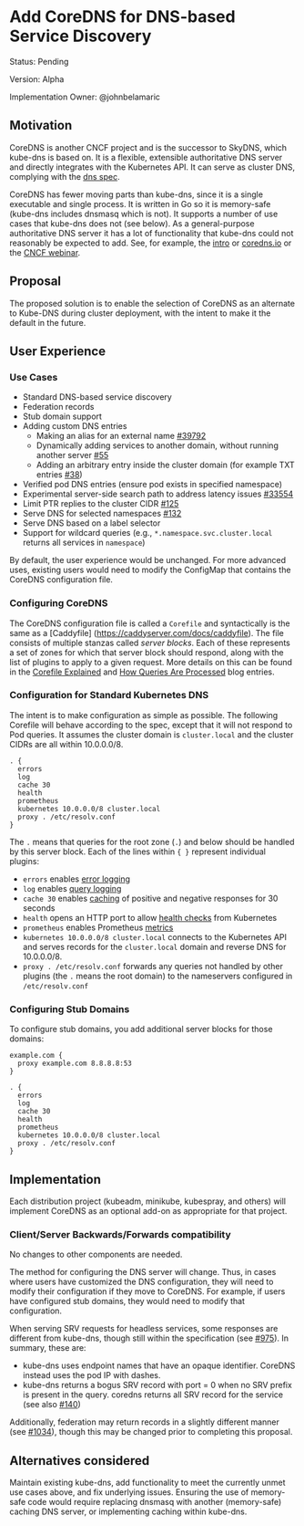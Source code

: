 # Add CoreDNS for DNS-based Service Discovery

Status: Pending

Version: Alpha

Implementation Owner: @johnbelamaric

## Motivation

CoreDNS is another CNCF project and is the successor to SkyDNS, which kube-dns is based on. It is a flexible, extensible
authoritative DNS server and directly integrates with the Kubernetes API. It can serve as cluster DNS,
complying with the [dns spec](https://github.com/kubernetes/dns/blob/master/docs/specification.md). 

CoreDNS has fewer moving parts than kube-dns, since it is a single executable and single process. It is written in Go so
it is memory-safe (kube-dns includes dnsmasq which is not). It supports a number of use cases that kube-dns does not
(see below). As a general-purpose authoritative DNS server it has a lot of functionality that kube-dns could not reasonably
be expected to add. See, for example, the [intro](https://docs.google.com/presentation/d/1v6Coq1JRlqZ8rQ6bv0Tg0usSictmnN9U80g8WKxiOjQ/edit#slide=id.g249092e088_0_181) or [coredns.io](https://coredns.io) or the [CNCF webinar](https://youtu.be/dz9S7R8r5gw).

## Proposal

The proposed solution is to enable the selection of CoreDNS as an alternate to Kube-DNS during cluster deployment, with the
intent to make it the default in the future.

## User Experience

### Use Cases

 * Standard DNS-based service discovery
 * Federation records
 * Stub domain support
 * Adding custom DNS entries
   * Making an alias for an external name [#39792](https://github.com/kubernetes/kubernetes/issues/39792)
   * Dynamically adding services to another domain, without running another server [#55](https://github.com/kubernetes/dns/issues/55)
   * Adding an arbitrary entry inside the cluster domain (for example TXT entries [#38](https://github.com/kubernetes/dns/issues/38))
 * Verified pod DNS entries (ensure pod exists in specified namespace)
 * Experimental server-side search path to address latency issues [#33554](https://github.com/kubernetes/kubernetes/issues/33554)
 * Limit PTR replies to the cluster CIDR [#125](https://github.com/kubernetes/dns/issues/125)
 * Serve DNS for selected namespaces [#132](https://github.com/kubernetes/dns/issues/132)
 * Serve DNS based on a label selector
 * Support for wildcard queries (e.g., `*.namespace.svc.cluster.local` returns all services in `namespace`)

By default, the user experience would be unchanged. For more advanced uses, existing users would need to modify the
ConfigMap that contains the CoreDNS configuration file.

### Configuring CoreDNS

The CoreDNS configuration file is called a `Corefile` and syntactically is the same as a [Caddyfile]
(https://caddyserver.com/docs/caddyfile). The file consists of multiple stanzas called _server blocks_.
Each of these represents a set of zones for which that server block should respond, along with the list
of plugins to apply to a given request. More details on this can be found in the 
[Corefile Explained](https://coredns.io/2017/07/23/corefile-explained/) and
[How Queries Are Processed](https://coredns.io/2017/06/08/how-queries-are-processed-in-coredns/) blog
entries.

### Configuration for Standard Kubernetes DNS

The intent is to make configuration as simple as possible. The following Corefile will behave according
to the spec, except that it will not respond to Pod queries. It assumes the cluster domain is `cluster.local`
and the cluster CIDRs are all within 10.0.0.0/8.

```
. {
  errors
  log
  cache 30
  health
  prometheus
  kubernetes 10.0.0.0/8 cluster.local
  proxy . /etc/resolv.conf
}

```

The `.` means that queries for the root zone (`.`) and below should be handled by this server block. Each
of the lines within `{ }` represent individual plugins:

  * `errors` enables [error logging](https://coredns.io/plugins/errors)
  * `log` enables [query logging](https://coredns.io/plugins/log/)
  * `cache 30` enables [caching](https://coredns.io/plugins/cache/) of positive and negative responses for 30 seconds
  * `health` opens an HTTP port to allow [health checks](https://coredns.io/plugins/health) from Kubernetes
  * `prometheus` enables Prometheus [metrics](https://coredns.io/plugins/metrics)
  * `kubernetes 10.0.0.0/8 cluster.local` connects to the Kubernetes API and serves records for the `cluster.local` domain and reverse DNS for 10.0.0.0/8.
  * `proxy . /etc/resolv.conf` forwards any queries not handled by other plugins (the `.` means the root domain) to the nameservers configured in `/etc/resolv.conf`

### Configuring Stub Domains

To configure stub domains, you add additional server blocks for those domains:

```
example.com {
  proxy example.com 8.8.8.8:53
}

. {
  errors
  log
  cache 30
  health
  prometheus
  kubernetes 10.0.0.0/8 cluster.local
  proxy . /etc/resolv.conf
}
```

## Implementation

Each distribution project (kubeadm, minikube, kubespray, and others) will implement CoreDNS as an optional
add-on as appropriate for that project.

### Client/Server Backwards/Forwards compatibility

No changes to other components are needed.

The method for configuring the DNS server will change. Thus, in cases where users have customized
the DNS configuration, they will need to modify their configuration if they move to CoreDNS.
For example, if users have configured stub domains, they would need to modify that configuration.

When serving SRV requests for headless services, some responses are different from kube-dns, though still within
the specification (see [#975](https://github.com/coredns/coredns/issues/975)). In summary, these are:

 * kube-dns uses endpoint names that have an opaque identifier. CoreDNS instead uses the pod IP with dashes.
 * kube-dns returns a bogus SRV record with port = 0 when no SRV prefix is present in the query.
   coredns returns all SRV record for the service (see also [#140](https://github.com/kubernetes/dns/issues/140))

Additionally, federation may return records in a slightly different manner (see [#1034](https://github.com/coredns/coredns/issues/1034)),
though this may be changed prior to completing this proposal.

## Alternatives considered

Maintain existing kube-dns, add functionality to meet the currently unmet use cases above, and fix underlying issues.
Ensuring the use of memory-safe code would require replacing dnsmasq with another (memory-safe) caching DNS server,
or implementing caching within kube-dns.
